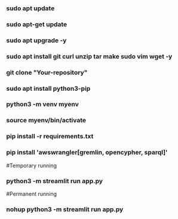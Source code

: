 
### sudo apt update

### sudo apt-get update

### sudo apt upgrade -y

### sudo apt install git curl unzip tar make sudo vim wget -y

### git clone "Your-repository"

### sudo apt install python3-pip

### python3 -m venv myenv
### source myenv/bin/activate
### pip install -r requirements.txt
### pip install 'awswrangler[gremlin, opencypher, sparql]'


#Temporary running
### python3 -m streamlit run app.py

#Permanent running
### nohup python3 -m streamlit run app.py

